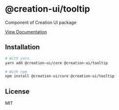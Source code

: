 # @creation-ui/tooltip

Component of Creation UI package

[View Documentation](https://creation-ui.dev/)

## Installation

```bash
# With yarn
yarn add @creation-ui/core @creation-ui/tooltip

# With npm
npm install @creation-ui/core @creation-ui/tooltip
```

## License

MIT
